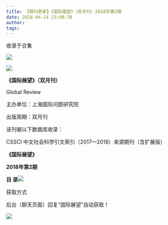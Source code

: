 ```yaml
---
title: 【期刊更新】《国际展望》（双月刊）2018年第2期
date: 2018-04-14 23:08:38
author: 
tags: 
---
```



收录于合集

![](/images/3768/2.gif)

  

  

![](/images/3768/3.png)

**《国际展望》（双月刊）**

Global Review

主办单位：上海国际问题研究院

出版周期：双月刊

该刊被以下数据库收录：

CSSCI 中文社会科学引文索引（2017—2018）来源期刊（含扩展版）

 **《国际展望》**

 **2018年第2期**

 **目 录**![](/images/3768/4.png)

获取方式

后台（聊天页面）回复“国际展望”自动获取！

![](/images/3768/5.gif)

